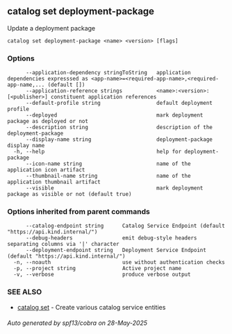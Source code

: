 ## catalog set deployment-package

Update a deployment package

```
catalog set deployment-package <name> <version> [flags]
```

### Options

```
      --application-dependency stringToString   application dependencies expresssed as <app-name>=<required-app-name>,<required-app-name,... (default [])
      --application-reference strings           <name>:<version>:[<publisher>] constituent application references
      --default-profile string                  default deployment profile
      --deployed                                mark deployment package as deployed or not
      --description string                      description of the deployment-package
      --display-name string                     deployment-package display name
  -h, --help                                    help for deployment-package
      --icon-name string                        name of the application icon artifact
      --thumbnail-name string                   name of the application thumbnail artifact
      --visible                                 mark deployment package as visible or not (default true)
```

### Options inherited from parent commands

```
      --catalog-endpoint string      Catalog Service Endpoint (default "https://api.kind.internal/")
      --debug-headers                emit debug-style headers separating columns via '|' character
      --deployment-endpoint string   Deployment Service Endpoint (default "https://api.kind.internal/")
  -n, --noauth                       use without authentication checks
  -p, --project string               Active project name
  -v, --verbose                      produce verbose output
```

### SEE ALSO

* [catalog set](catalog_set.md)	 - Create various catalog service entities

###### Auto generated by spf13/cobra on 28-May-2025
